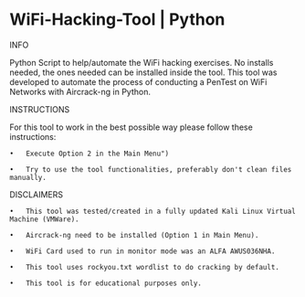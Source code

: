 # WiFi-Hacking-Tool | Python

INFO

Python Script to help/automate the WiFi hacking exercises.
No installs needed, the ones needed can be installed inside the tool.
This tool was developed to automate the process of conducting a PenTest on WiFi Networks with Aircrack-ng in Python.

INSTRUCTIONS

For this tool to work in the best possible way please follow these instructions:

  	•	Execute Option 2 in the Main Menu")
	
  	•	Try to use the tool functionalities, preferably don't clean files manually.

DISCLAIMERS

  	•	This tool was tested/created in a fully updated Kali Linux Virtual Machine (VMWare).
	
  	•	Aircrack-ng need to be installed (Option 1 in Main Menu).
	
  	•	WiFi Card used to run in monitor mode was an ALFA AWUS036NHA.
	
  	•	This tool uses rockyou.txt wordlist to do cracking by default.
	
  	•	This tool is for educational purposes only.

